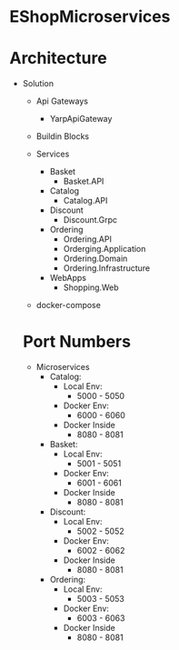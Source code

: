 # EShopMicroservices

# Architecture

- Solution
  - Api Gateways
    - YarpApiGateway

  - Buildin Blocks

  - Services
    - Basket
      - Basket.API
    - Catalog
      - Catalog.API
    - Discount
      - Discount.Grpc
    - Ordering
      - Ordering.API
      - Orderging.Application
      - Ordering.Domain
      - Ordering.Infrastructure
    - WebApps
      - Shopping.Web
  - docker-compose

  # Port Numbers 

  - Microservices
    - Catalog: 
      - Local Env:
        - 5000 - 5050
      - Docker Env:
        - 6000 - 6060
      - Docker Inside
        - 8080 - 8081
    - Basket: 
      - Local Env:
        - 5001 - 5051
      - Docker Env:
        - 6001 - 6061
      - Docker Inside
        - 8080 - 8081
    - Discount: 
      - Local Env:
        - 5002 - 5052
      - Docker Env:
        - 6002 - 6062
      - Docker Inside
        - 8080 - 8081
    - Ordering: 
      - Local Env:
        - 5003 - 5053
      - Docker Env:
        - 6003 - 6063
      - Docker Inside
        - 8080 - 8081
  